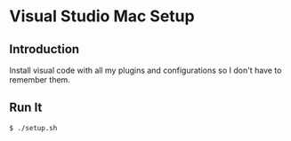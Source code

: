 # Visual Studio Mac Setup

## Introduction

Install visual code with all my plugins and configurations so I don't have to remember them.

## Run It

```sh
$ ./setup.sh
```
